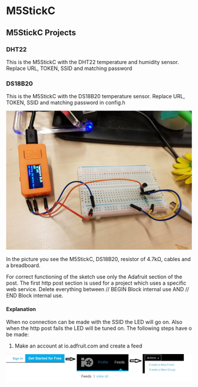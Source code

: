 # M5StickC
## M5StickC Projects

### DHT22

This is the M5StickC with the DHT22 temperature and humidity sensor. Replace URL, TOKEN, SSID and matching password

### DS18B20

This is the M5StickC with the DS18B20 temperature sensor. Replace URL, TOKEN, SSID and matching password in config.h

![](pics/ds18b20.jpg)

In the picture you see the M5StickC, DS18B20, resistor of 4.7kΩ, cables and a breadboard.

For correct functioning of the sketch use only the Adafruit section of the post. The first http post section is used for a project which uses a specific web service. Delete everything between // BEGIN Block internal use AND // END Block internal use.

#### Explanation

When no connection can be made with the SSID the LED will go on. Also when the http post fails the LED will be tuned on. The following steps have o be made:

1. Make an account at io.adfruit.com and create a feed

![](pics/adafruit.jpg)

